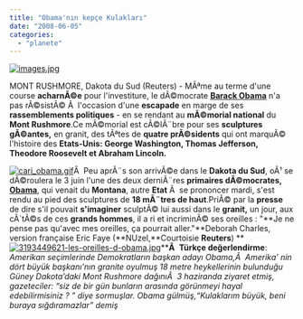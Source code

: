 ```yaml
---
title: "Obama'nın kepçe Kulakları"
date: "2008-06-05"
categories: 
  - "planete"
---
```


[![images.jpg](/uploads/2008/06/images.jpg)](/uploads/2008/06/images.jpg "images.jpg")

MONT RUSHMORE, Dakota du Sud (Reuters) - MÃªme au terme d'une course **acharnÃ©e** pour l'investiture, le dÃ©mocrate [**Barack Obama**](http://fr.news.yahoo.com/dossiers/usa-presidentielle-americaine-2008.html) n'a pas rÃ©sistÃ© Ã  l'occasion d'une **escapade** en marge de ses **rassemblements politiques** - en se rendant au **mÃ©morial national** du **Mont Rushmore**.Ce mÃ©morial est cÃ©lÃ¨bre pour ses **sculptures** **gÃ©antes,** en granit, des tÃªtes de **quatre prÃ©sidents** qui ont marquÃ© l'histoire des **Etats-Unis: George Washington, Thomas Jefferson, Theodore Roosevelt et Abraham Lincoln.**

[![cari_obama.gif](/uploads/2008/06/cari_obama.thumbnail.gif)](/uploads/2008/06/cari_obama.gif "cari_obama.gif")Â  Peu aprÃ¨s son arrivÃ©e dans le **Dakota du Sud**, oÃ¹ se dÃ©roulera le 3 juin l'une des deux derniÃ¨res **primaires dÃ©mocrates,** [**Obama**](http://fr.news.yahoo.com/dossiers/usa-presidentielle-americaine-2008.html), qui venait du **Montana**, autre **Etat** Ã  [](/uploads/2008/06/3193449621-les-oreilles-d-obama-1.jpg "3193449621-les-oreilles-d-obama.jpg")se prononcer mardi, s'est rendu au pied des sculptures de **18 mÃ¨tres de haut**.PriÃ© par la **presse** de dire s'il pouvait **s'imaginer** sculptÃ© lui aussi dans le **granit,** un jour, aux cÃ´tÃ©s de ces **grands hommes**, il a ri et incriminÃ© ses oreilles : "**Je ne pense pas qu'avec mes oreilles, ça pourrait aller."**Deborah Charles, version française Eric Faye (**NUzel,**Courtoisie **Reuters**) **[![3193449621-les-oreilles-d-obama.jpg](/uploads/2008/06/3193449621-les-oreilles-d-obama-1.jpg)](/uploads/2008/06/3193449621-les-oreilles-d-obama-1.jpg "3193449621-les-oreilles-d-obama.jpg")****Â**  **Türkçe değerlendirme**: _Amerikan seçimlerinde Demokratların başkan adayı Obama,Â  Amerika’ nin dört büyük başkanı'nın granite oyulmuş 18 metre heykellerinin bulunduğu Güney Dakota’daki Mont Rushmore dağınıÂ  3 haziranda ziyaret etmiş, gazeteciler: “siz de bir gün bunların arasında görünmeyi hayal edebilirmisiniz ? ” diye sormuşlar. Obama gülmüş,“Kulaklarım büyük, beni buraya sığdıramazlar” demiş_
